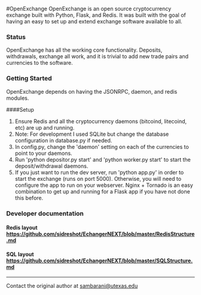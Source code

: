 #OpenExchange
OpenExchange is an open source cryptocurrency exchange built with Python, Flask, and Redis. It was built with the goal of having an easy to set up and extend exchange software available to all. 

### Status
OpenExchange has all the working core functionality. Deposits, withdrawals, exchange all work, and it is trivial to add new trade pairs and currencies to the software. 

### Getting Started
OpenExchange depends on having the JSONRPC, daemon, and redis modules. 

####Setup
1. Ensure Redis and all the cryptocurrency daemons (bitcoind, litecoind, etc) are up and running. 
2. Note: For development I used SQLite but change the database configuration in database.py if needed.
3. In config.py, change the 'daemon' setting on each of the currencies to point to your daemons.
4. Run 'python depositor.py start' and 'python worker.py start' to start the deposit/withdrawal daemons.
5. If you just want to run the dev server, run 'python app.py' in order to start the exchange (runs on port 5000).
Otherwise, you will need to configure the app to run on your webserver. Nginx + Tornado is an easy combination
to get up and running for a Flask app if you have not done this before. 

### Developer documentation
#### Redis layout https://github.com/sidreshot/EchangerNEXT/blob/master/RedisStructure.md
#### SQL layout https://github.com/sidreshot/EchangerNEXT/blob/master/SQLStructure.md

---
Contact the original author at sambarani@utexas.edu

